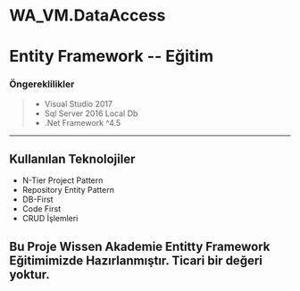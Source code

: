 # WA_VM.DataAccess

Entity Framework -- Eğitim
=========================

### Öngereklilikler

> - Visual Studio 2017
> - Sql Server 2016 Local Db
> - .Net Framework ^4.5

 ----------

## Kullanılan Teknolojiler ##

 - N-Tier Project Pattern
 - Repository Entity Pattern
 - DB-First
 - Code First
 - CRUD İşlemleri
> 

Bu Proje Wissen Akademie Entitty Framework Eğitimimizde Hazırlanmıştır. **Ticari** bir değeri yoktur.
---------------------------------------------------------------------
